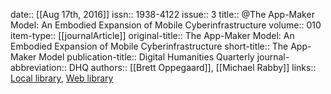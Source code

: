 date:: [[Aug 17th, 2016]]
issn:: 1938-4122
issue:: 3
title:: @The App-Maker Model: An Embodied Expansion of Mobile Cyberinfrastructure
volume:: 010
item-type:: [[journalArticle]]
original-title:: The App-Maker Model: An Embodied Expansion of Mobile Cyberinfrastructure
short-title:: The App-Maker Model
publication-title:: Digital Humanities Quarterly
journal-abbreviation:: DHQ
authors:: [[Brett Oppegaard]], [[Michael Rabby]]
links:: [Local library](zotero://select/groups/2386895/items/L39RHEQ9), [Web library](https://www.zotero.org/groups/2386895/items/L39RHEQ9)
